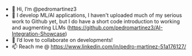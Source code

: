 - 👋 Hi, I’m @pedromartinez3
- 🌱 I develop ML/AI applications, I haven't uploaded much of my serious work to Github yet, but I do have a short code introduction to working and augmenting LLMs (https://github.com/pedromartinez3/AI-Integration-Showcase)
- 💞️ I’d love to collaborate on developments!
- 📫 Reach me @ https://www.linkedin.com/in/pedro-martinez-51a176127/

<!---
pedromartinez3/pedromartinez3 is a ✨ special ✨ repository because its `README.md` (this file) appears on your GitHub profile.
You can click the Preview link to take a look at your changes.
--->
